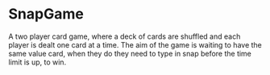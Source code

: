 # SnapGame
A two player card game, where a deck of cards are shuffled and each player is dealt one card at a time. The aim of the game is waiting to have the same value card, when they do they need to type in snap before the time limit is up, to win. 
